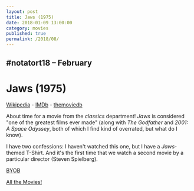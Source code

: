 ```yaml
---
layout: post
title: Jaws (1975)
date: 2018-01-09 13:00:00
category: movies
published: true
permalink: /2018/08/
---
```



## \#notatort18 – February

# Jaws (1975)


[Wikipedia](https://goo.gl/Go5Db2) - [IMDb](http://www.imdb.com/title/tt0073195/) - [themoviedb](https://www.themoviedb.org/movie/578-jaws)

About time for a movie from the *classics* department! *Jaws* is considered "one of the greatest films ever made" (along with *The Godfather* and *2001: A Space Odyssey*, both of which I find kind of overrated, but what do I know).

I have two confessions: I haven't watched this one, but I have a *Jaws*-themed T-Shirt. And it's the first time that we watch a second movie by a particular director (Steven Spielberg).

<a href="http://en.wikipedia.org/wiki/BYOB_(beverage)">BYOB</a>

[All the Movies!](http://notatort.com/allthemovies/)

<!--include jquery & backstretch-->

<script type="text/javascript" src="https://ajax.googleapis.com/ajax/libs/jquery/1.7.2/jquery.min.js"></script>

<script type="text/javascript" src="http://notatort.com/jquery.backstretch.min.js"></script>

<script type="text/javascript">

$(function(){

     $(window).resize(function(){
     
         if($(this).width() >= 767){
         
             $.backstretch("http://notatort.com/bg1808.jpg", {speed: 150});
             
         }
         
      })
      
      .resize();//trigger resize on page load
      
});

</script>